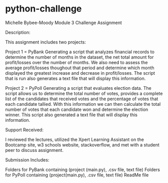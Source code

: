 # python-challenge

Michelle Bybee-Moody
Module 3 Challenge Assignment

Description:

This assignment includes two projects:

Project 1 = PyBank
Generating a script that analyzes financial records to determine the number of months in the dataset, the net total amount for profit/losses over the number of months. We also need to assess the average profit/losses thoughout that period and determine which month displayed the greatest increase and decrease in profit/losses. The script that is run also generates a text file that will display this information. 

Project 2 = PyPoll
Generating a script that evaluates election data. The script allows us to determine the total number of votes, provides a complete list of the candidates that received votes and the percentage of votes that each candidate tallied. With this information we can then calculate the total number of votes that each candidate won and determine the election winner. This script also generated a text file that will display this information.

Support Received:

I reviewed the lectures, utilized the Xpert Learning Assistant on the Bootcamp site, w3 schools website, stackoverflow, and met with a student peer to discuss assignment. 

Submission Includes:

Folders for PyBank containing (project (main.py), .csv file, text file)
Folders for PyPoll containing (project(main.py), .csv file, text file)
ReadMe file

